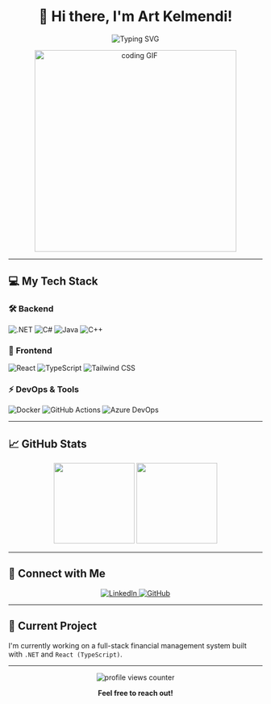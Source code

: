 <h1 align="center">
  👋 Hi there, I'm <b>Art Kelmendi</b>!
</h1>

<p align="center">
  <img src="https://readme-typing-svg.demolab.com?font=Fira+Code&weight=700&size=24&pause=1000&color=00A9F7&center=true&vCenter=true&width=500&lines=Software+Engineering+Student;Full-stack+Developer;.NET+%7C+React+(TypeScript);DevOps+Enthusiast;" alt="Typing SVG" />
</p>

<p align="center">
  <img width="400" src="https://media.giphy.com/media/qgQUggAC3Pfv687qPC/giphy.gif" alt="coding GIF"/>
</p>

---

## 💻 **My Tech Stack**

### 🛠️ **Backend**
![.NET](https://img.shields.io/badge/.NET-512BD4.svg?style=for-the-badge&logo=dotnet&logoColor=white)
![C#](https://img.shields.io/badge/C%23-239120.svg?style=for-the-badge&logo=csharp&logoColor=white)
![Java](https://img.shields.io/badge/Java-ED8B00.svg?style=for-the-badge&logo=java&logoColor=white)
![C++](https://img.shields.io/badge/C++-00599C.svg?style=for-the-badge&logo=cplusplus&logoColor=white)

### 🎨 **Frontend**
![React](https://img.shields.io/badge/React-20232A.svg?style=for-the-badge&logo=react&logoColor=61DAFB)
![TypeScript](https://img.shields.io/badge/TypeScript-007ACC.svg?style=for-the-badge&logo=typescript&logoColor=white)
![Tailwind CSS](https://img.shields.io/badge/Tailwind_CSS-38B2AC.svg?style=for-the-badge&logo=tailwind-css&logoColor=white)

### ⚡ **DevOps & Tools**
![Docker](https://img.shields.io/badge/Docker-2496ED.svg?style=for-the-badge&logo=docker&logoColor=white)
![GitHub Actions](https://img.shields.io/badge/GitHub_Actions-2088FF.svg?style=for-the-badge&logo=github-actions&logoColor=white)
![Azure DevOps](https://img.shields.io/badge/Azure_DevOps-0078D7.svg?style=for-the-badge&logo=azure-devops&logoColor=white)

---

## 📈 **GitHub Stats**

<p align="center">
  <img height="160em" src="https://github-readme-stats.vercel.app/api?username=artkelmendi&show_icons=true&theme=radical&hide_border=true" />
  <img height="160em" src="https://github-readme-stats.vercel.app/api/top-langs/?username=artkelmendi&layout=compact&theme=radical&hide_border=true" />
</p>

---

## 🌟 **Connect with Me**

<p align="center">
  <a href="https://www.linkedin.com/in/artkelmendi">
    <img alt="LinkedIn" src="https://img.shields.io/badge/-LinkedIn-blue.svg?style=for-the-badge&logo=linkedin&logoColor=white"/>
  </a>
  <a href="https://github.com/artkelmendi">
    <img alt="GitHub" src="https://img.shields.io/badge/-GitHub-black.svg?style=for-the-badge&logo=github&logoColor=white"/>
  </a>
</p>

---

## 🚧 **Current Project**

I'm currently working on a full-stack financial management system built with `.NET` and `React (TypeScript)`.  

---

<p align="center">
  <img src="https://komarev.com/ghpvc/?username=artkelmendi&style=for-the-badge&color=brightgreen" alt="profile views counter"/>
</p>

<p align="center"><b>Feel free to reach out!</b></p>
